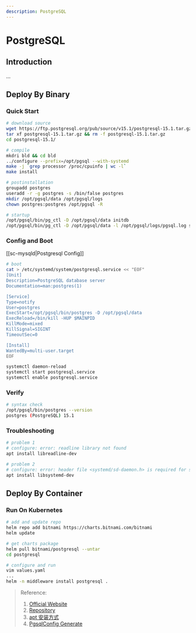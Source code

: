 ```yaml
---
description: PostgreSQL
---
```


# PostgreSQL

## Introduction

...

## Deploy By Binary

### Quick Start

```bash
# download source
wget https://ftp.postgresql.org/pub/source/v15.1/postgresql-15.1.tar.gz
tar xf postgresql-15.1.tar.gz && rm -f postgresql-15.1.tar.gz
cd postgresql-15.1/

# compile
mkdri bld && cd bld
../configure --prefix=/opt/pgsql --with-systemd
make -j `grep processor /proc/cpuinfo | wc -l`
make install

# postinstallation
groupadd postgres
useradd -r -g postgres -s /bin/false postgres
mkdir /opt/pgsql/data /opt/pgsql/logs
chown postgres:postgres /opt/pgsql -R

# startup
/opt/pgsql/bin/pg_ctl -D /opt/pgsql/data initdb
/opt/pgsql/bin/pg_ctl -D /opt/pgsql/data -l /opt/pgsql/logs/pgsql.log start

```

### Config and Boot

[[sc-mysqld|Postgresql Config]]

```bash
# boot
cat > /etc/systemd/system/postgresql.service << "EOF"
[Unit]
Description=PostgreSQL database server
Documentation=man:postgres(1)

[Service]
Type=notify
User=postgres
ExecStart=/opt/pgsql/bin/postgres -D /opt/pgsql/data
ExecReload=/bin/kill -HUP $MAINPID
KillMode=mixed
KillSignal=SIGINT
TimeoutSec=0

[Install]
WantedBy=multi-user.target
EOF

systemctl daemon-reload
systemctl start postgresql.service
systemctl enable postgresql.service
```

### Verify

```bash
# syntax check
/opt/pgsql/bin/postgres --version
postgres (PostgreSQL) 15.1
```

### Troubleshooting

```bash
# problem 1
# configure: error: readline library not found
apt install libreadline-dev

# problem 2
# configure: error: header file <systemd/sd-daemon.h> is required for systemd support
apt install libsystemd-dev


```

## Deploy By Container

### Run On Kubernetes

```bash
# add and update repo
helm repo add bitnami https://charts.bitnami.com/bitnami
helm update

# get charts package
helm pull bitnami/postgresql --untar
cd postgresql

# configure and run
vim values.yaml
...
helm -n middleware install postgresql .

```

> Reference:
>
> 1. [Official Website](https://www.postgresql.org/)
> 2. [Repository](https://github.com/postgres/postgres)
> 3. [apt 安装方式](https://www.postgresql.org/download/linux/ubuntu/)
> 4. [PgsqlConfig Generate](https://pgtune.leopard.in.ua/)
